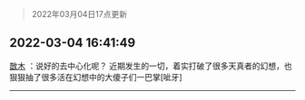 > 2022年03月04日17点更新
<link rel="stylesheet" href="https://cdn.jsdelivr.net/gh/taotie6/sampleJSON@main/css/photo_show.css">
<meta name="referrer" content="no-referrer" />


 ## 2022-03-04 16:41:49 

 [㪚木](https://www.coolapk.com/feed/33991305?shareKey=ZDg5MTFmOTUxY2E3NjIyMWQ1NTI~) ：说好的去中心化呢？
近期发生的一切，着实打破了很多天真者的幻想，也狠狠抽了很多活在幻想中的大傻子们一巴掌[呲牙] 

<div class="album">
</div>

 ------- 

